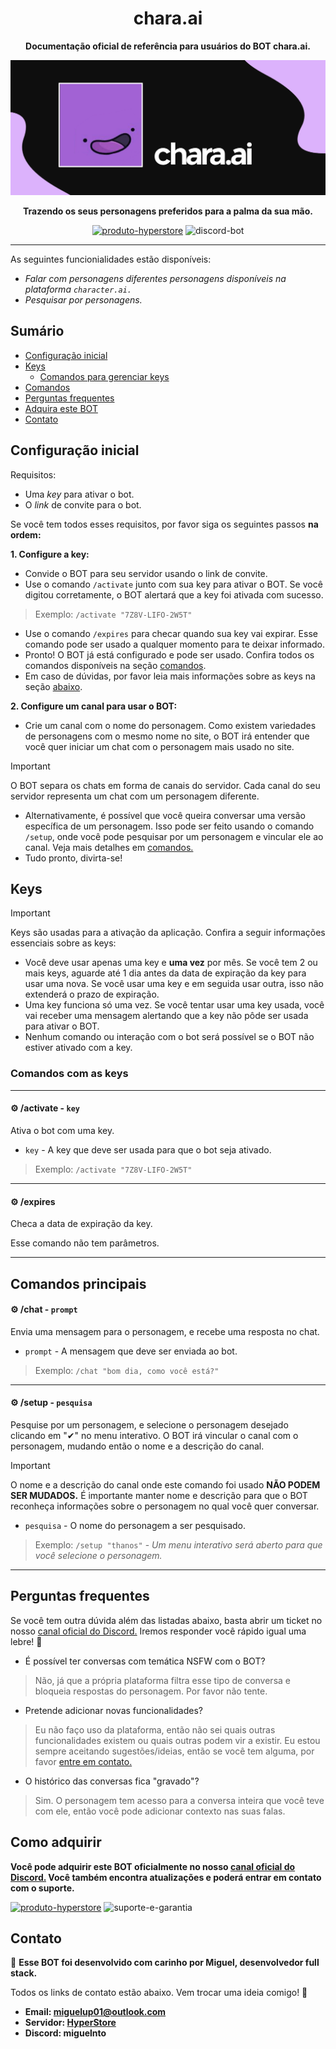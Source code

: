 <div align="center">

# chara.ai

**Documentação oficial de referência para usuários do BOT chara.ai.**

![chara.ai](charaai.png)

**Trazendo os seus personagens preferidos para a palma da sua mão.**

[![produto-hyperstore](https://img.shields.io/badge/produto%20hyperstore-%232B2F33.svg?style=for-the-badge&logoColor=white)](https://discord.gg/M7FURN5R88)
![discord-bot](https://img.shields.io/badge/discord%20bot-%235865F2.svg?style=for-the-badge&logo=discord&logoColor=white)

</div>

---

As seguintes funcionialidades estão disponíveis:

- *Falar com personagens diferentes personagens disponíveis na plataforma `character.ai.`*
- *Pesquisar por personagens.*

## Sumário

- [Configuração inicial](#configuração-inicial)
- [Keys](#keys)
  - [Comandos para gerenciar keys](#comandos-com-as-keys)
- [Comandos](#comandos-principais)
- [Perguntas frequentes](#perguntas-frequentes)
- [Adquira este BOT](#como-adquirir)
- [Contato](#contato)


## Configuração inicial

Requisitos:

- Uma *key* para ativar o bot.
- O *link* de convite para o bot.

Se você tem todos esses requisitos, por favor siga os seguintes passos **na ordem:**

**1. Configure a key:**
  - Convide o BOT para seu servidor usando o link de convite.
  - Use o comando `/activate` junto com sua key para ativar o BOT. Se você digitou corretamente, o BOT alertará que a key foi ativada com sucesso.
  > Exemplo: `/activate "7Z8V-LIFO-2W5T"`
  -  Use o comando `/expires` para checar quando sua key vai expirar. Esse comando pode ser usado a qualquer momento para te deixar informado.
  - Pronto! O BOT já está configurado e pode ser usado. Confira todos os comandos disponíveis na seção [comandos](#comandos-principais).
  - Em caso de dúvidas, por favor leia mais informações sobre as keys na seção [abaixo](#keys).

**2. Configure um canal para usar o BOT:**
  - Crie um canal com o nome do personagem. Como existem variedades de personagens com o mesmo nome no site, o BOT irá entender que você quer iniciar um chat com o personagem mais usado no site.
> [!IMPORTANT]
> O BOT separa os chats em forma de canais do servidor. Cada canal do seu servidor representa um chat com um personagem diferente.
  - Alternativamente, é possível que você queira conversar uma versão específica de um personagem. Isso pode ser feito usando o comando `/setup`, onde você pode pesquisar por um personagem e vincular ele ao canal. Veja mais detalhes em [comandos.](#comandos-principais)
  - Tudo pronto, divirta-se!

## Keys

> [!IMPORTANT]
> Keys são usadas para a ativação da aplicação. Confira a seguir informações essenciais sobre as keys:
- Você deve usar apenas uma key e **uma vez** por mês. Se você tem 2 ou mais keys, aguarde até 1 dia antes da data de expiração da key para usar uma nova. Se você usar uma key e em seguida usar outra, isso não extenderá o prazo de expiração.
- Uma key funciona só uma vez. Se você tentar usar uma key usada, você vai receber uma mensagem alertando que a key não pôde ser usada para ativar o BOT.
- Nenhum comando ou interação com o bot será possível se o BOT não estiver ativado com a key.

### Comandos com as keys

---

#### ⚙️ /activate - `key` 
Ativa o bot com uma key.

- `key` - A key que deve ser usada para que o bot seja ativado.

> Exemplo: `/activate "7Z8V-LIFO-2W5T"`

---

#### ⚙️ /expires 
Checa a data de expiração da key.

Esse comando não tem parâmetros.

---

## Comandos principais

#### ⚙️ /chat - `prompt`
Envia uma mensagem para o personagem, e recebe uma resposta no chat.

- `prompt` - A mensagem que deve ser enviada ao bot.

> Exemplo: `/chat "bom dia, como você está?"`

---

#### ⚙️ /setup - `pesquisa`
Pesquise por um personagem, e selecione o personagem desejado clicando em "✔" no menu interativo. O BOT irá vincular o canal com o personagem, mudando então o nome e a descrição do canal.

> [!IMPORTANT]
> O nome e a descrição do canal onde este comando foi usado **NÃO PODEM SER MUDADOS.** É importante manter nome e descrição para que o BOT reconheça informações sobre o personagem no qual você quer conversar.

- `pesquisa` - O nome do personagem a ser pesquisado.

> Exemplo: `/setup "thanos"` - *Um menu interativo será aberto para que você selecione o personagem.*

---

## Perguntas frequentes

Se você tem outra dúvida além das listadas abaixo, basta abrir um ticket no nosso [canal oficial do Discord.](https://discord.gg/M7FURN5R88) Iremos responder você rápido igual uma lebre! 🐇

- É possível ter conversas com temática NSFW com o BOT?
> Não, já que a própria plataforma filtra esse tipo de conversa e bloqueia respostas do personagem. Por favor não tente.

- Pretende adicionar novas funcionalidades?
> Eu não faço uso da plataforma, então não sei quais outras funcionalidades existem ou quais outras podem vir a existir. Eu estou sempre aceitando sugestões/ideias, então se você tem alguma, por favor [entre em contato.](#contato)

- O histórico das conversas fica "gravado"?
> Sim. O personagem tem acesso para a conversa inteira que você teve com ele, então você pode adicionar contexto nas suas falas.

## Como adquirir

**Você pode adquirir este BOT oficialmente no nosso [canal oficial do Discord.](https://discord.gg/M7FURN5R88) Você também encontra atualizações e poderá entrar em contato com o suporte.**

[![produto-hyperstore](https://img.shields.io/badge/adquirir%20produto-%232B2F33.svg?style=for-the-badge&logo=discord&logoColor=white)](https://discord.gg/M7FURN5R88)
![suporte-e-garantia](https://img.shields.io/badge/%E2%9C%94%20garantia%20e%20%20suporte-%23107C10.svg?style=for-the-badge&logoColor=white)

## Contato

🚀 **Esse BOT foi desenvolvido com carinho por Miguel, desenvolvedor full stack.**

Todos os links de contato estão abaixo. Vem trocar uma ideia comigo! 🖖

- **Email: miguelup01@outlook.com**
- **Servidor: [HyperStore](https://discord.gg/M7FURN5R88)**
- **Discord: miguelnto**
